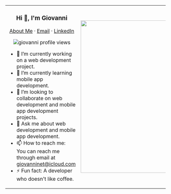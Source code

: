 <table>
<tr>
<td>
<p align="center">
  <h3 align="center">Hi 👋, I'm Giovanni</h3>
</p>
<!-- <p align="center">
  <h4 align="center">Software Engineer</h4>
</p> -->
<p align="center">
    <a href="https://giovannixdev.github.io">About Me</a>
    ·
    <a href="mailto:giovanninet@icloud.com">Email</a>
    ·
    <a href="https://linkedin.com/in/gio-lituma/">LinkedIn</a>
</p>
<p align="center"> 
  <img align="center" src="https://komarev.com/ghpvc/?username=giovannixdev&color=blue&style=flat-square" alt="giovanni profile views" />
</p>

- 🔭 I’m currently working on a web development project.
- 🌱 I’m currently learning mobile app development.
- 👯 I’m looking to collaborate on web development and mobile app development projects.
- 💬 Ask me about web development and mobile app development.
- 📫 How to reach me: You can reach me through email at <a href="mailto:giovanninet@icloud.com">giovanninet@icloud.com</a>
- ⚡ Fun fact: A developer who doesn't like coffee.

</td>
<td>
<img src="https://https://github.com/giovannixdev/giovannixdev/blob/master/Techstack.png?raw=true" height="480" width="270">
</td>
</tr>
</table>

<!--
**giovannixdev/giovannixdev** is a ✨ _special_ ✨ repository because its `README.md` (this file) appears on your GitHub profile.

Here are some ideas to get you started:

- 🔭 I’m currently working on ...
- 🌱 I’m currently learning ...
- 👯 I’m looking to collaborate on ...
- 🤔 I’m looking for help with ...
- 💬 Ask me about ...
- 📫 How to reach me: ...
- 😄 Pronouns: ...
- ⚡ Fun fact: ...
-->
